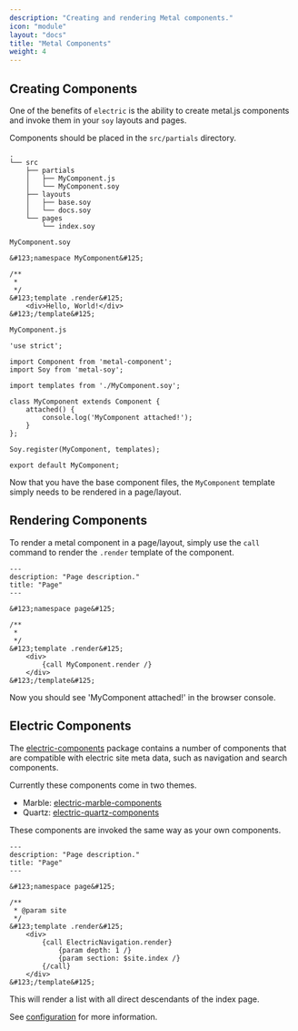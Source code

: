 ```yaml
---
description: "Creating and rendering Metal components."
icon: "module"
layout: "docs"
title: "Metal Components"
weight: 4
---
```


<article id="creating">

## Creating Components

One of the benefits of `electric` is the ability to create metal.js components
and invoke them in your `soy` layouts and pages.

Components should be placed in the `src/partials` directory.

```text/javascript
.
└── src
    ├── partials
    │   ├── MyComponent.js
    │   └── MyComponent.soy
    ├── layouts
    │   ├── base.soy
    │   └── docs.soy
    └── pages
        └── index.soy
```

`MyComponent.soy`

```text/x-soy
&#123;namespace MyComponent&#125;

/**
 *
 */
&#123;template .render&#125;
	<div>Hello, World!</div>
&#123;/template&#125;
```

`MyComponent.js`

```text/javascript
'use strict';

import Component from 'metal-component';
import Soy from 'metal-soy';

import templates from './MyComponent.soy';

class MyComponent extends Component {
	attached() {
		console.log('MyComponent attached!');
	}
};

Soy.register(MyComponent, templates);

export default MyComponent;
```

Now that you have the base component files, the `MyComponent` template simply
needs to be rendered in a page/layout.

</article>

<article id="rendering">

## Rendering Components

To render a metal component in a page/layout, simply use the `call` command to
render the `.render` template of the component.

```text/x-soy
---
description: "Page description."
title: "Page"
---

&#123;namespace page&#125;

/**
 *
 */
&#123;template .render&#125;
	<div>
		{call MyComponent.render /}
	</div>
&#123;/template&#125;
```

Now you should see 'MyComponent attached!' in the browser console.

</article>

<article id="electric_components">

## Electric Components

The [electric-components](https://github.com/wedeploy/electric-components) package
contains a number of components that are compatible with electric site meta
data, such as navigation and search components.

Currently these components come in two themes.

- Marble: [electric-marble-components](https://github.com/wedeploy/electric-marble-components)
- Quartz: [electric-quartz-components](https://github.com/wedeploy/electric-quartz-components)

These components are invoked the same way as your own components.

```text/x-soy
---
description: "Page description."
title: "Page"
---

&#123;namespace page&#125;

/**
 * @param site
 */
&#123;template .render&#125;
	<div>
		{call ElectricNavigation.render}
			{param depth: 1 /}
			{param section: $site.index /}
		{/call}
	</div>
&#123;/template&#125;
```

This will render a list with all direct descendants of the index page.

See [configuration](/docs/configuration.html#options) for more information.

</article>
